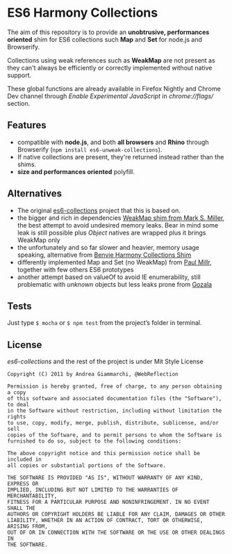 ES6 Harmony Collections
===========================================


The aim of this repository is to provide an **unobtrusive, performances oriented** shim for ES6 collections such **Map** and **Set** for node.js and Browserify.

Collections using weak references such as **WeakMap** are not present as they can't always be efficiently or correctly implemented without native support.

These global functions are already available in Firefox Nightly and Chrome Dev channel through *Enable Experimental JavaScript* in *chrome://flags/* section.


Features
--------
  * compatible with **node.js**, and both **all browsers** and **Rhino** through Browserify (`npm install es6-unweak-collections`).
  * If native collections are present, they're returned instead rather than the shims.
  * **size and performances oriented** polyfill.


Alternatives
------------
  * The original [es6-collections](https://github.com/WebReflection/es6-collections) project that this is based on.
  * the bigger and rich in dependencies [WeakMap shim from Mark S. Miller](http://code.google.com/p/es-lab/source/browse/trunk/src/ses/WeakMap.js), the best attempt to avoid undesired memory leaks. Bear in mind some leak is still possible plus *Object* natives are wrapped plus it brings WeakMap only
  * the unfortunately and so far slower and heavier, memory usage speaking, alternative from [Benvie Harmony Collections Shim](https://github.com/Benvie/ES6-Harmony-Collections-Shim)
  * differently implemented Map and Set (no WeakMap) from [Paul Millr](https://github.com/paulmillr/es6-shim), together with few others ES6 prototypes
  * another attempt based on valueOf to avoid IE enumerability, still problematic with *unknown* objects but less leaks prone from [Gozala](https://gist.github.com/1269991)


Tests
-----
Just type `$ mocha` or `$ npm test` from the project’s folder in terminal.

License
-------

*es6-collections* and the rest of the project is under Mit Style License

    Copyright (C) 2011 by Andrea Giammarchi, @WebReflection

    Permission is hereby granted, free of charge, to any person obtaining a copy
    of this software and associated documentation files (the "Software"), to deal
    in the Software without restriction, including without limitation the rights
    to use, copy, modify, merge, publish, distribute, sublicense, and/or sell
    copies of the Software, and to permit persons to whom the Software is
    furnished to do so, subject to the following conditions:

    The above copyright notice and this permission notice shall be included in
    all copies or substantial portions of the Software.

    THE SOFTWARE IS PROVIDED "AS IS", WITHOUT WARRANTY OF ANY KIND, EXPRESS OR
    IMPLIED, INCLUDING BUT NOT LIMITED TO THE WARRANTIES OF MERCHANTABILITY,
    FITNESS FOR A PARTICULAR PURPOSE AND NONINFRINGEMENT. IN NO EVENT SHALL THE
    AUTHORS OR COPYRIGHT HOLDERS BE LIABLE FOR ANY CLAIM, DAMAGES OR OTHER
    LIABILITY, WHETHER IN AN ACTION OF CONTRACT, TORT OR OTHERWISE, ARISING FROM,
    OUT OF OR IN CONNECTION WITH THE SOFTWARE OR THE USE OR OTHER DEALINGS IN
    THE SOFTWARE.
